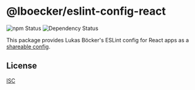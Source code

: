 # @lboecker/eslint-config-react

![npm Status](https://img.shields.io/npm/v/@lboecker/eslint-config-react)
![Dependency Status](https://img.shields.io/librariesio/release/npm/@lboecker/eslint-config-react)

This package provides Lukas Böcker's ESLint config for React apps as a
[shareable config][].

## License

[ISC](LICENSE)

[shareable config]: https://eslint.org/docs/user-guide/configuring/configuration-files#using-a-shareable-configuration-package
